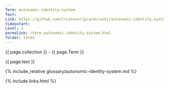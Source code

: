 ```yaml
---
Term: autonomic-identity-system
Text: 
Link: https://github.com/trustoverip/acdc/wiki/autonomic-identity-system.md
Videostart: 
Level: 3
permalink: /term_autonomic-identity-system.html
folder: terms
---
```


{{ page.collection }} - {{ page.Term }}

   {{ page.text }}

{% include_relative glossary/autonomic-identity-system.md %}

 {% include links.html %} 
